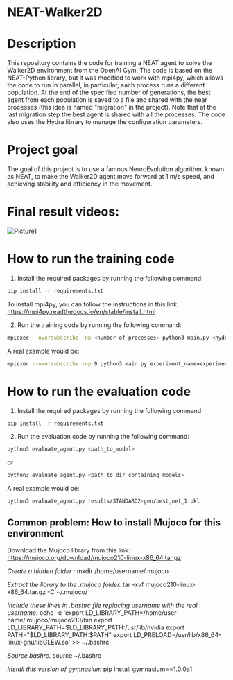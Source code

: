 # NEAT-Walker2D

# Description
This repository contains the code for training a NEAT agent to solve the Walker2D environment from the OpenAI Gym. The code is based on the NEAT-Python library, but it was modified to work with mpi4py, which allows the code to run in parallel, in particular, each process runs a different population. At the end of the specified number of generations, the best agent from each population is saved to a file and shared with the near processes (this idea is named "migration" in the project). Note that at the last migration step the best agent is shared with all the processes. The code also uses the Hydra library to manage the configuration parameters. 

# Project goal
The goal of this project is to use a famous NeuroEvolution algorithm, known as NEAT, to make the Walker2D agent move forward at 1 m/s speed, and achieving stability and efficiency in the movement.  

# Final result videos:
![Picture1](https://github.com/user-attachments/assets/98efe034-588f-4962-bee8-b2e18f98d8a7)


# How to run the training code
1. Install the required packages by running the following command:
```bash
pip install -r requirements.txt
```
To install mpi4py, you can follow the instructions in this link: https://mpi4py.readthedocs.io/en/stable/install.html

2. Run the training code by running the following command:
```bash
mpiexec --oversubscribe -np <number of processes> python3 main.py <hydra_configuration_paramters>
```
A real example would be:
```bash
mpiexec --oversubscribe -np 9 python3 main.py experiment_name=experiment_1
```

# How to run the evaluation code
1. Install the required packages by running the following command:
```bash
pip install -r requirements.txt
```

2. Run the evaluation code by running the following command:
```bash
python3 evaluate_agent.py <path_to_model>
```
or
```bash
python3 evaluate_agent.py <path_to_dir_containing_models>
```
A real example would be:
```bash
python3 evaluate_agent.py results/STANDARD2-gen/best_net_1.pkl
```

## Common problem: How to install Mujoco for this environment
Download the Mujoco library from this link: https://mujoco.org/download/mujoco210-linux-x86_64.tar.gz

*Create a hidden folder :*
mkdir /home/username/.mujoco

*Extract the library to the .mujoco folder.*
tar -xvf mujoco210-linux-x86_64.tar.gz -C ~/.mujoco/

*Include these lines in .bashrc file replacing username with the real username:*
echo -e 'export LD_LIBRARY_PATH=/home/user-name/.mujoco/mujoco210/bin 
export LD_LIBRARY_PATH=$LD_LIBRARY_PATH:/usr/lib/nvidia 
export PATH="$LD_LIBRARY_PATH:$PATH" 
export LD_PRELOAD=/usr/lib/x86_64-linux-gnu/libGLEW.so' >> ~/.bashrc

*Source bashrc.*
source ~/.bashrc

*Install this version of gymnasium*
pip install gymnasium==1.0.0a1
